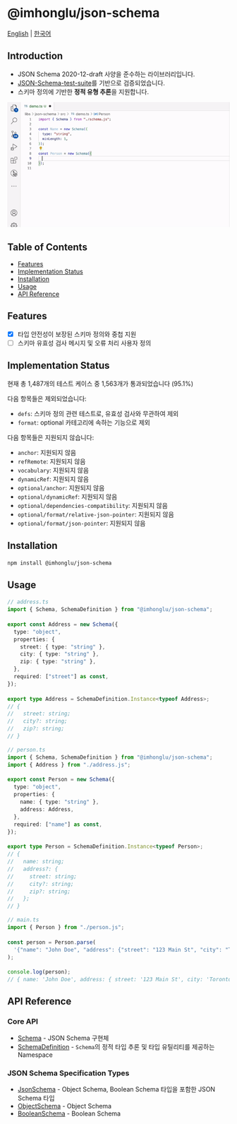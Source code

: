 # @imhonglu/json-schema

[English](./README.md) | [한국어](./README_KR.md)

## Introduction

- JSON Schema 2020-12-draft 사양을 준수하는 라이브러리입니다.
- [JSON-Schema-test-suite](https://github.com/json-schema-org/JSON-Schema-Test-Suite)를 기반으로 검증되었습니다.
- 스키마 정의에 기반한 **정적 유형 추론**을 지원합니다.

![demo-1](./assets/demo.gif)

## Table of Contents

- [Features](#features)
- [Implementation Status](#implementation-status)
- [Installation](#installation)
- [Usage](#usage)
- [API Reference](#api-reference)

## Features

- [x] 타입 안전성이 보장된 스키마 정의와 중첩 지원
- [ ] 스키마 유효성 검사 메시지 및 오류 처리 사용자 정의

## Implementation Status

현재 총 1,487개의 테스트 케이스 중 1,563개가 통과되었습니다 (95.1%)

다음 항목들은 제외되었습니다:

- `defs`: 스키마 정의 관련 테스트로, 유효성 검사와 무관하여 제외
- `format`: optional 카테고리에 속하는 기능으로 제외

다음 항목들은 지원되지 않습니다:

- `anchor`: 지원되지 않음
- `refRemote`: 지원되지 않음
- `vocabulary`: 지원되지 않음
- `dynamicRef`: 지원되지 않음
- `optional/anchor`: 지원되지 않음
- `optional/dynamicRef`: 지원되지 않음
- `optional/dependencies-compatibility`: 지원되지 않음
- `optional/format/relative-json-pointer`: 지원되지 않음
- `optional/format/json-pointer`: 지원되지 않음

## Installation

```bash
npm install @imhonglu/json-schema
```

## Usage

```ts
// address.ts
import { Schema, SchemaDefinition } from "@imhonglu/json-schema";

export const Address = new Schema({
  type: "object",
  properties: {
    street: { type: "string" },
    city: { type: "string" },
    zip: { type: "string" },
  },
  required: ["street"] as const,
});

export type Address = SchemaDefinition.Instance<typeof Address>;
// {
//   street: string;
//   city?: string;
//   zip?: string;
// }
```

```ts
// person.ts
import { Schema, SchemaDefinition } from "@imhonglu/json-schema";
import { Address } from "./address.js";

export const Person = new Schema({
  type: "object",
  properties: {
    name: { type: "string" },
    address: Address,
  },
  required: ["name"] as const,
});

export type Person = SchemaDefinition.Instance<typeof Person>;
// {
//   name: string;
//   address?: {
//     street: string;
//     city?: string;
//     zip?: string;
//   };
// }
```

```ts
// main.ts
import { Person } from "./person.js";

const person = Person.parse(
  '{"name": "John Doe", "address": {"street": "123 Main St", "city": "Toronto", "zip": "M5H 2N2"}}',
);

console.log(person);
// { name: 'John Doe', address: { street: '123 Main St', city: 'Toronto', zip: 'M5H 2N2' } }
```

## API Reference

### Core API

- [Schema](./docs/json-schema.schema.md) - JSON Schema 구현체
- [SchemaDefinition](./docs/json-schema.schemadefinition.md) - `Schema`의 정적 타입 추론 및 타입 유틸리티를 제공하는 Namespace

### JSON Schema Specification Types

- [JsonSchema](./docs/json-schema.jsonschema.md) - Object Schema, Boolean Schema 타입을 포함한 JSON Schema 타입
- [ObjectSchema](./docs/json-schema.objectschema.md) - Object Schema
- [BooleanSchema](./docs/json-schema.booleanschema.md) - Boolean Schema

